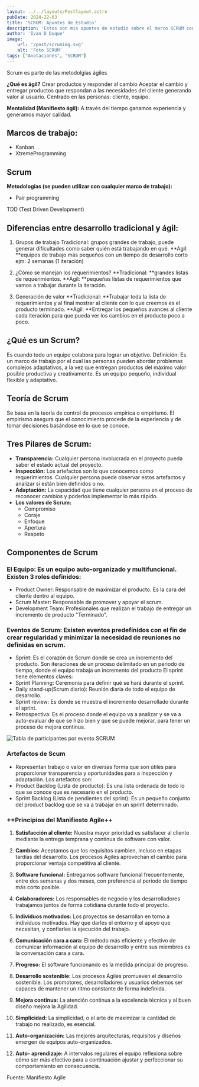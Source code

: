 ```yaml
---
layout: ../../layouts/Postlayout.astro
pubDate: 2024-22-03
title: 'SCRUM: Apuntes de Estudio'
description: 'Estos son mis apuntes de estudio sobre el marco SCRUM conceptos básicos'
author: 'Ivan D Duque'
image:
    url: '/post/scrumimg.svg'
    alt: 'Foto SCRUM'
tags: ["Anotaciones", "SCRUM"]
---
```


Scrum es parte de las metodolgías ágiles

**¿Qué es ágil?** 
Crear productos y responder al cambio Aceptar el cambio y entregar productos que respondan a las necesidades del cliente generando valor al usuario. Centrado en las personas: cliente, equipo.

**Mentalidad (Manifiesto ágil):** A través del tiempo ganamos experiencia y generamos mayor calidad.

## Marcos de trabajo:

- Kanban
- XtremeProgramming

## Scrum

**Metodologías (se pueden utilizar con cualquier marco de trabajo):** 

- Pair programming

TDD (Test Driven Development)

## Diferencias entre desarrollo tradicional y ágil:

1. Grupos de trabajo Tradicional: grupos grandes de trabajo, puede generar dificultades como saber quién está trabajando en qué. **Agil: **equipos de trabajo más pequeños con un tiempo de desarrollo corto ejm: 2 semanas (1 iteración)

2. ¿Cómo se manejan los requerimientos? **Tradicional: **grandes listas de requerimientos. **Agil: **pequeñas listas de requerimientos que vamos a trabajar durante la iteración.

3. Generación de valor **Tradicional: **Trabajar toda la lista de requerimientos y al final mostrar al cliente con lo que creemos es el producto terminado. **Agil: **Entregar los pequeños avances al cliente cada iteración para que pueda ver los cambios en el producto poco a poco.

## ¿Qué es un Scrum?
Es cuando todo un equipo colabora para lograr un objetivo. Definición: Es un marco de trabajo por el cual las personas pueden abordar problemas complejos adaptativos, a la vez que entregan productos del máximo valor posible productiva y creativamente. Es un equipo pequeño, individual flexible y adaptativo.

## Teoría de Scrum
Se basa en la teoría de control de procesos empírica o empirismo. El empirismo asegura que el conocimiento procede de la experiencia y de tomar decisiones basándose en lo que se conoce.

## Tres Pilares de Scrum:

- **Transparencia:** Cualquier persona involucrada en el proyecto pueda saber el estado actual del proyecto.
- **Inspección:** Los artefactos son lo que conocemos como requerimientos. Cualquier persona puede observar estos artefactos y analizar si están bien definidos o no.
- **Adaptación:** La capacidad que tiene cualquier persona en el proceso de reconocer cambios y poderlos implementar lo más rápido.
- **Los valores de Scrum:**
	- Compromiso
	- Coraje
	- Enfoque
	- Apertura
	- Respeto

## Componentes de Scrum
### El Equipo: Es un equipo auto-organizado y multifuncional. Existen 3 roles definidos:
- Product Owner: Responsable de maximizar el producto. Es la cara del cliente dentro al equipo.
- Scrum Master: Responsable de promover y apoyar el scrum.
- Development Team: Profesionales que realizan el trabajo de entregar un incremento de producto "Terminado".

### Eventos de Scrum: Existen eventos predefinidos con el fin de crear regularidad y minimizar la necesidad de reuniones no definidas en scrum.
- Sprint: Es el corazón de Scrum donde se crea un incremento del producto. Son iteraciones de un proceso delimitado en un periodo de tiempo, donde el equipo trabaja un incremento del producto El sprint tiene elementos claves:
- Sprint Planning: Ceremonia para definir qué se hará durante el sprint.
- Daily stand-up(Scrum diario): Reunión diaria de todo el equipo de desarrollo.
- Sprint review: Es donde se muestra el incremento desarrollado durante el sprint.
- Retrospectiva: Es el proceso donde el equipo va a analizar y se va a auto-evaluar de que se hizo bien y que se puede mejorar, para tener un proceso de mejora continua.

![Tabla de participantes por evento SCRUM](/post/5725cf20f3d3406fa631e2c1439427c2.png)

### Artefactos de Scum
- Representan trabajo o valor en diversas forma que son útiles para proporcionar transparencia y oportunidades para a inspección y adaptación. Los artefactos son:
- Product Backlog (Lista de producto): Es una lista ordenada de todo lo que se conoce que es necesario en el producto.
- Sprint Backlog (Lista de pendientes del sprint): Es un pequeño conjunto del product backlog que se va a trabajar en un sprint determinado.

### ++Principios del Manifiesto Agile++

1. **Satisfacción al cliente:** Nuestra mayor prioridad es satisfacer al cliente mediante la entrega temprana y continua de software con valor.

2. **Cambios:** Aceptamos que los requisitos cambien, incluso en etapas tardías del desarrollo. Los procesos Ágiles aprovechan el cambio para proporcionar ventaja competitiva al cliente.

3. **Software funcional:** Entregamos software funcional frecuentemente, entre dos semanas y dos meses, con preferencia al periodo de tiempo más corto posible.

4. **Colaboradores:** Los responsables de negocio y los desarrolladores trabajamos juntos de forma cotidiana durante todo el proyecto.

5. **Individuos motivados:** Los proyectos se desarrollan en torno a individuos motivados. Hay que darles el entorno y el apoyo que necesitan, y confiarles la ejecución del trabajo.

6. **Comunicación cara a cara:** El método más eficiente y efectivo de comunicar información al equipo de desarrollo y entre sus miembros es la conversación cara a cara.

7. **Progreso:** El software funcionando es la medida principal de progreso.

8. **Desarrollo sostenible:** Los procesos Ágiles promueven el desarrollo sostenible. Los promotores, desarrolladores y usuarios debemos ser capaces de mantener un ritmo constante de forma indefinida.

9. **Mejora continua:** La atención continua a la excelencia técnica y al buen diseño mejora la Agilidad.

10. **Simplicidad:** La simplicidad, o el arte de maximizar la cantidad de trabajo no realizado, es esencial.

11. **Auto-organización:** Las mejores arquitecturas, requisitos y diseños emergen de equipos auto-organizados.

12. **Auto- aprendizaje:** A intervalos regulares el equipo reflexiona sobre cómo ser más efectivo para a continuación ajustar y perfeccionar su comportamiento en consecuencia.

Fuente: Manifiesto Agile
